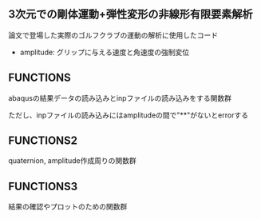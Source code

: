 ## 3次元での剛体運動+弾性変形の非線形有限要素解析
論文で登場した実際のゴルフクラブの運動の解析に使用したコード
- amplitude: グリップに与える速度と角速度の強制変位

## FUNCTIONS
abaqusの結果データの読み込みとinpファイルの読み込みをする関数群

ただし、inpファイルの読み込みにはamplitudeの間で"**"がないとerrorする

## FUNCTIONS2
quaternion, amplitude作成周りの関数群

## FUNCTIONS3
結果の確認やプロットのための関数群

